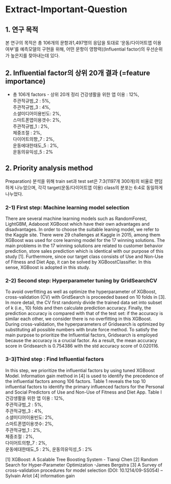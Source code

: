 # Extract-Important-Question
## 1.	연구 목적
본 연구의 목적은 총 106개의 문항과1,497명의 응답을 토대로 ‘운동/다이어트앱 이용 여부’를 예측모델의 구현을 위해, 어떤 문항이 영향력((Influential factor)의 우선순위가 높은지를 찾아내는데 있다.  

## 2. Influential factor의 상위 20개 결과 (=feature importance)
-	총 106개 factors -  상위 20개 정리 
건강생활을 위한 앱 이용 : 	12%,    
주관적규범_2 :		5%,    
주관적규범_3 :		4%,    
소셜미디어이용빈도: 		2%,    
스마트폰앱이용갯수: 		2%,    
주관적규범_1 : 		2%,    
체중조절 : 			2%,    
다이어트의향_7 : 		2%,   
운동에대한태도_5 : 		2%,    
운동의유익성_5 : 		2%   

## 2. Priority analysis method
Preparation) 분석을 위해 train set과 test set은 7:3(1197개 300개)의 비율로 랜덤하게 나누었으며, 각각 target(운동/다이어트앱 이용) class의 분포는 6:4로 동일하게 나누었다.

### 2-1) First step: Machine learning model selection  
There are several machine learning models such as RandomForest, LightGBM, Adaboost XGBoost which have their own advantages and disadvantages. In order to choose the suitable leaning model, we refer to the Kaggle  site. There were 29 challenges at Kaggle  in 2015, among them XGBoost was used for core learning model for the 17 winning solutions. The main problems in the 17 winning solutions are related to customer behavior prediction, store sales prediction which is identical with our purpose of this study [1].  Furthermore, since our target class consists of Use and Non-Use of Fitness and Diet App, it can be solved by XGBoostClassifier. In this sense, XGBoost is adopted in this study.   

### 2-2) Second step: Hyperparameter tuning by GridSearchCV
To avoid overfitting  as well as optimize the hyperparameter of XGBoost, cross-validation (CV) with GridSearch is proceeded based on 10 folds in [3]. In more detail, the CV first randomly divide the trained data set into subset of k (i.e., 10) folds and then calculate prediction accuracy. Finally, the prediction accuracy is compared with that of the test set: if the accuracy is similar each other, we consider there is no overfitting in this XGBoost. During cross-validation, the hyperparameters of Gridsearch is optimized by substituting all possible numbers with brute force method. 
To satisfy the main purpose to prioritize the Influential factors, Gridsearch is employed because the accuracy is a crucial factor. As a result, the mean accuracy score in Gridsearch is 0.754386 with the std accuracy score of 0.020116.




### 3-3)Third step : Find Influential factors
In this step, we prioritize the influential factors by using tuned XGBoost Model. Information gain method in [4] is used to identify the precedence of the influential factors among 106 factors. Table 1 reveals the top 10 influential factors to identify the primary influenced factors for the Personal and Social Predictors of Use and Non-Use of Fitness and Diet App.
Table I   
건강생활을 위한 앱 이용 : 	12%,    
주관적규범_2 :		5%,    
주관적규범_3 :		4%,    
소셜미디어이용빈도: 		2%,    
스마트폰앱이용갯수: 		2%,   
주관적규범_1 : 		2%,    
체중조절 : 			2%,   
다이어트의향_7 : 		2%,   
운동에대한태도_5 : 		2%, 
운동의유익성_5 : 		2%   
   
   
   
[1] XGBoost: A Scalable Tree Boosting System - Tianqi Chen
[2] Random Search for Hyper-Parameter Optimization -James Bergstra
[3] A Survey of cross-validation procedures for model selection (DOI: 10.1214/09-SS054) – Sylvain Arlot
[4] information gain
